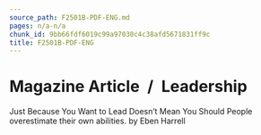 ```yaml
---
source_path: F2501B-PDF-ENG.md
pages: n/a-n/a
chunk_id: 9bb66fdf6019c99a97030c4c38afd5671831ff9c
title: F2501B-PDF-ENG
---
```

# Magazine Article / Leadership

Just Because You Want to Lead Doesn’t Mean You Should People overestimate their own abilities. by Eben Harrell
